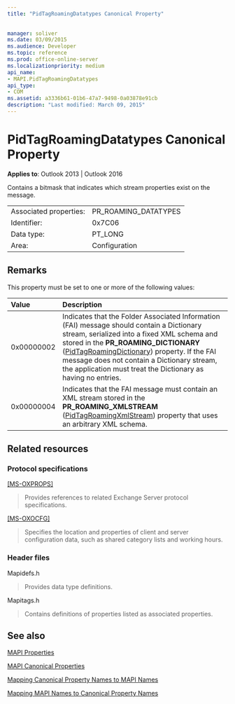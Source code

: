 ```yaml
---
title: "PidTagRoamingDatatypes Canonical Property"
 
 
manager: soliver
ms.date: 03/09/2015
ms.audience: Developer
ms.topic: reference
ms.prod: office-online-server
ms.localizationpriority: medium
api_name:
- MAPI.PidTagRoamingDatatypes
api_type:
- COM
ms.assetid: a3336b61-01b6-47a7-9498-0a03878e91cb
description: "Last modified: March 09, 2015"
---
```


# PidTagRoamingDatatypes Canonical Property

  
  
**Applies to**: Outlook 2013 | Outlook 2016 
  
Contains a bitmask that indicates which stream properties exist on the message.
  
|||
|:-----|:-----|
|Associated properties:  <br/> |PR_ROAMING_DATATYPES  <br/> |
|Identifier:  <br/> |0x7C06  <br/> |
|Data type:  <br/> |PT_LONG  <br/> |
|Area:  <br/> |Configuration  <br/> |
   
## Remarks

This property must be set to one or more of the following values:
  
|**Value**|**Description**|
|:-----|:-----|
|0x00000002  <br/> |Indicates that the Folder Associated Information (FAI) message should contain a Dictionary stream, serialized into a fixed XML schema and stored in the **PR_ROAMING_DICTIONARY** ([PidTagRoamingDictionary](pidtagroamingdictionary-canonical-property.md)) property. If the FAI message does not contain a Dictionary stream, the application must treat the Dictionary as having no entries. |
|0x00000004  <br/> |Indicates that the FAI message must contain an XML stream stored in the **PR_ROAMING_XMLSTREAM** ([PidTagRoamingXmlStream](pidtagroamingxmlstream-canonical-property.md)) property that uses an arbitrary XML schema. |
   
## Related resources

### Protocol specifications

[[MS-OXPROPS]](https://msdn.microsoft.com/library/f6ab1613-aefe-447d-a49c-18217230b148%28Office.15%29.aspx)
  
> Provides references to related Exchange Server protocol specifications.
    
[[MS-OXOCFG]](https://msdn.microsoft.com/library/7d466dd5-c156-4da9-9a01-75c78e7e1a67%28Office.15%29.aspx)
  
> Specifies the location and properties of client and server configuration data, such as shared category lists and working hours.
    
### Header files

Mapidefs.h
  
> Provides data type definitions.
    
Mapitags.h
  
> Contains definitions of properties listed as associated properties.
    
## See also



[MAPI Properties](mapi-properties.md)
  
[MAPI Canonical Properties](mapi-canonical-properties.md)
  
[Mapping Canonical Property Names to MAPI Names](mapping-canonical-property-names-to-mapi-names.md)
  
[Mapping MAPI Names to Canonical Property Names](mapping-mapi-names-to-canonical-property-names.md)


